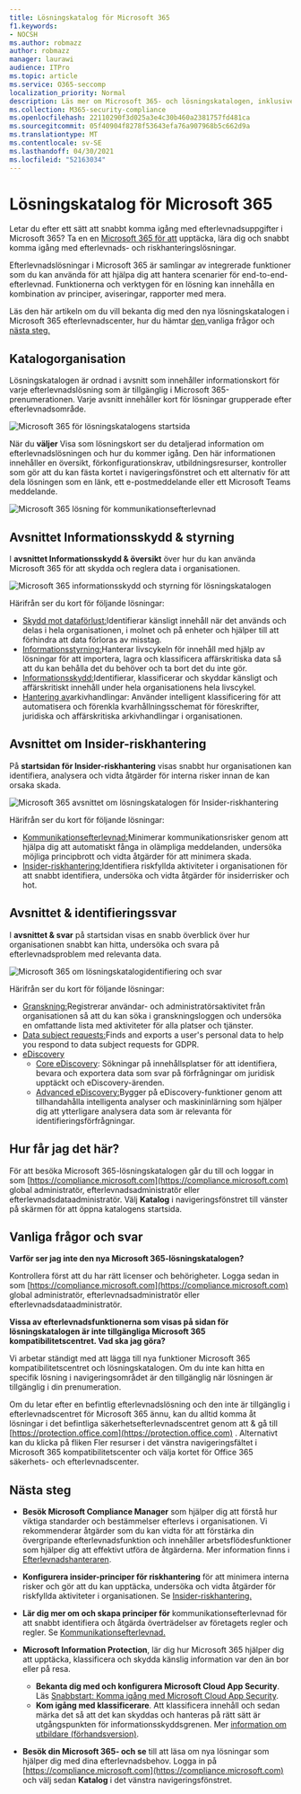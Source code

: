 ```yaml
---
title: Lösningskatalog för Microsoft 365
f1.keywords:
- NOCSH
ms.author: robmazz
author: robmazz
manager: laurawi
audience: ITPro
ms.topic: article
ms.service: O365-seccomp
localization_priority: Normal
description: Läs mer om Microsoft 365- och lösningskatalogen, inklusive vad den innehåller, hur du hämtar den och dina nästa steg.
ms.collection: M365-security-compliance
ms.openlocfilehash: 22110290f3d025a3e4c30b460a2381757fd481ca
ms.sourcegitcommit: 05f40904f8278f53643efa76a907968b5c662d9a
ms.translationtype: MT
ms.contentlocale: sv-SE
ms.lasthandoff: 04/30/2021
ms.locfileid: "52163034"
---
```

# <a name="microsoft-365-solution-catalog"></a>Lösningskatalog för Microsoft 365

Letar du efter ett sätt att snabbt komma igång med efterlevnadsuppgifter i Microsoft 365? Ta en en [Microsoft 365 för att](https://compliance.microsoft.com/solutioncatalog) upptäcka, lära dig och snabbt komma igång med efterlevnads- och riskhanteringslösningar.

Efterlevnadslösningar i Microsoft 365 är samlingar av integrerade funktioner som du kan använda för att hjälpa dig att hantera scenarier för end-to-end-efterlevnad. Funktionerna och verktygen för en lösning kan innehålla en kombination av principer, aviseringar, rapporter med mera.

Läs den här artikeln om du vill bekanta dig med den [](#how-do-i-get-this)nya lösningskatalogen i Microsoft 365 efterlevnadscenter, hur du hämtar [den,](#frequently-asked-questions)vanliga frågor och [nästa steg.](#next-steps)

## <a name="catalog-organization"></a>Katalogorganisation

Lösningskatalogen är ordnad i avsnitt som innehåller informationskort för varje efterlevnadslösning som är tillgänglig i Microsoft 365-prenumerationen. Varje avsnitt innehåller kort för lösningar grupperade efter efterlevnadsområde.

![Microsoft 365 för lösningskatalogens startsida](../media/m365-solution-catalog-home.png)

När du **väljer** Visa som lösningskort ser du detaljerad information om efterlevnadslösningen och hur du kommer igång. Den här informationen innehåller en översikt, förkonfigurationskrav, utbildningsresurser, kontroller som gör att du kan fästa kortet i navigeringsfönstret och ett alternativ för att dela lösningen som en länk, ett e-postmeddelande eller ett Microsoft Teams meddelande.

![Microsoft 365 lösning för kommunikationsefterlevnad](../media/m365-solution-catalog-communication-compliance.png)

## <a name="information-protection--governance-section"></a>Avsnittet Informationsskydd & styrning

I **avsnittet Informationsskydd & översikt** över hur du kan använda Microsoft 365 för att skydda och reglera data i organisationen.

![Microsoft 365 informationsskydd och styrning för lösningskatalogen](../media/m365-solution-catalog-information-protection-governance.png)

Härifrån ser du kort för följande lösningar:

- [Skydd mot dataförlust:](dlp-learn-about-dlp.md)Identifierar känsligt innehåll när det används och delas i hela organisationen, i molnet och på enheter och hjälper till att förhindra att data förloras av misstag.
- [Informationsstyrning:](manage-information-governance.md)Hanterar livscykeln för innehåll med hjälp av lösningar för att importera, lagra och klassificera affärskritiska data så att du kan behålla det du behöver och ta bort det du inte gör.
- [Informationsskydd:](information-protection.md)Identifierar, klassificerar och skyddar känsligt och affärskritiskt innehåll under hela organisationens hela livscykel.
- [Hantering av](records-management.md)arkivhandlingar: Använder intelligent klassificering för att automatisera och förenkla kvarhållningsschemat för föreskrifter, juridiska och affärskritiska arkivhandlingar i organisationen.

## <a name="insider-risk-management-section"></a>Avsnittet om Insider-riskhantering

På **startsidan för Insider-riskhantering** visas snabbt hur organisationen kan identifiera, analysera och vidta åtgärder för interna risker innan de kan orsaka skada.

![Microsoft 365 avsnittet om lösningskatalogen för Insider-riskhantering](../media/m365-solution-catalog-insider-risk-management.png)

Härifrån ser du kort för följande lösningar:

- [Kommunikationsefterlevnad:](communication-compliance.md)Minimerar kommunikationsrisker genom att hjälpa dig att automatiskt fånga in olämpliga meddelanden, undersöka möjliga principbrott och vidta åtgärder för att minimera skada.
- [Insider-riskhantering:](insider-risk-management.md)Identifiera riskfyllda aktiviteter i organisationen för att snabbt identifiera, undersöka och vidta åtgärder för insiderrisker och hot.

## <a name="discovery--response-section"></a>Avsnittet & identifieringssvar

I **avsnittet & svar** på startsidan visas en snabb överblick över hur organisationen snabbt kan hitta, undersöka och svara på efterlevnadsproblem med relevanta data.

![Microsoft 365 om lösningskatalogidentifiering och svar](../media/m365-solution-catalog-discovery-response.png)

Härifrån ser du kort för följande lösningar:

- [Granskning:](search-the-audit-log-in-security-and-compliance.md)Registrerar användar- och administratörsaktivitet från organisationen så att du kan söka i granskningsloggen och undersöka en omfattande lista med aktiviteter för alla platser och tjänster.
- [Data subject requests:](/compliance/regulatory/gdpr-manage-gdpr-data-subject-requests-with-the-dsr-case-tool)Finds and exports a user's personal data to help you respond to data subject requests for GDPR.
- [eDiscovery](manage-legal-investigations.md)
    - [Core eDiscovery](./get-started-core-ediscovery.md): Sökningar på innehållsplatser för att identifiera, bevara och exportera data som svar på förfrågningar om juridisk upptäckt och eDiscovery-ärenden.
    - [Advanced eDiscovery:](overview-ediscovery-20.md)Bygger på eDiscovery-funktioner genom att tillhandahålla intelligenta analyser och maskininlärning som hjälper dig att ytterligare analysera data som är relevanta för identifieringsförfrågningar.

## <a name="how-do-i-get-this"></a>Hur får jag det här?

För att besöka Microsoft 365-lösningskatalogen går du till och loggar in som [https://compliance.microsoft.com](https://compliance.microsoft.com) global administratör, efterlevnadsadministratör eller efterlevnadsdataadministratör. Välj **Katalog** i navigeringsfönstret till vänster på skärmen för att öppna katalogens startsida.

## <a name="frequently-asked-questions"></a>Vanliga frågor och svar

**Varför ser jag inte den nya Microsoft 365-lösningskatalogen?**

Kontrollera först att du har rätt licenser och behörigheter. Logga sedan in som [https://compliance.microsoft.com](https://compliance.microsoft.com) global administratör, efterlevnadsadministratör eller efterlevnadsdataadministratör.

**Vissa av efterlevnadsfunktionerna som visas på sidan för lösningskatalogen är inte tillgängliga Microsoft 365 kompatibilitetscentret. Vad ska jag göra?**

Vi arbetar ständigt med att lägga till nya funktioner Microsoft 365 kompatibilitetscentret och lösningskatalogen. Om du inte kan hitta en specifik lösning i navigeringsområdet är den tillgänglig när lösningen är tillgänglig i din prenumeration.

Om du letar efter en befintlig efterlevnadslösning och den inte är tillgänglig i efterlevnadscentret för Microsoft 365 ännu, kan du alltid komma åt lösningar i det befintliga säkerhetsefterlevnadscentret genom att &amp; gå till [https://protection.office.com](https://protection.office.com) . Alternativt kan du klicka  på fliken Fler resurser i det vänstra navigeringsfältet i Microsoft 365 kompatibilitetscenter och välja kortet för Office 365 säkerhets- och efterlevnadscenter.  

## <a name="next-steps"></a>Nästa steg

- **Besök Microsoft Compliance Manager** som hjälper dig att förstå hur viktiga standarder och bestämmelser efterlevs i organisationen. Vi rekommenderar åtgärder som du kan vidta för att förstärka din övergripande efterlevnadsfunktion och innehåller arbetsflödesfunktioner som hjälper dig att effektivt utföra de åtgärderna. Mer information finns i [Efterlevnadshanteraren](compliance-manager.md).

- **Konfigurera insider-principer för riskhantering** för att minimera interna risker och gör att du kan upptäcka, undersöka och vidta åtgärder för riskfyllda aktiviteter i organisationen. Se [Insider-riskhantering.](insider-risk-management.md)

- **Lär dig mer om och skapa principer för** kommunikationsefterlevnad för att snabbt identifiera och åtgärda överträdelser av företagets regler och regler. Se [Kommunikationsefterlevnad.](communication-compliance.md)

- **Microsoft Information Protection**, lär dig hur Microsoft 365 hjälper dig att upptäcka, klassificera och skydda känslig information var den än bor eller på resa.
    - **Bekanta dig med och konfigurera Microsoft Cloud App Security**. Läs [Snabbstart: Komma igång med Microsoft Cloud App Security](/cloud-app-security/getting-started-with-cloud-app-security).
    - **Kom igång med klassificerare**. Att klassificera innehåll och sedan märka det så att det kan skyddas och hanteras på rätt sätt är utgångspunkten för informationsskyddsgrenen. Mer [information om utbildare (förhandsversion)](classifier-learn-about.md).

- **Besök din Microsoft 365- och se** till att läsa om nya lösningar som hjälper dig med dina efterlevnadsbehov. Logga in på [https://compliance.microsoft.com](https://compliance.microsoft.com) och välj sedan **Katalog** i det vänstra navigeringsfönstret.